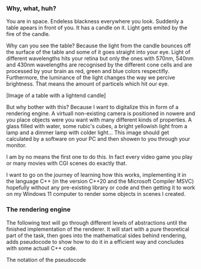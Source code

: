 ### Why, what, huh?

You are in space. Endeless blackness everywhere you look. Suddenly a table apears in front of you. It has a candle on it. Light gets emited by the fire of the candle.

Why can you see the table? Because the light from the candle bounces off the surface of the table and some of it goes straight into your eye. Light of different wavelengths hits your retina but only the ones with 570nm, 540nm and 430nm wavelengths are recognised by the different cone cells and are processed by your brain as red, green and blue colors respectifly. Furthermore, the luminance of the light changes the way we percive brightness. That means the amount of particels which hit our eye.

[Image of a table with a lightend candle]

But why bother with this? Because I want to digitalize this in form of a rendering engine. A virtuall non-existing camera is positioned in nowere and you place objects were you want with many different kinds of properties. A glass filled with water, some rubic's cubes, a bright yellowish light from a lamp and a dimmer lamp with colder light... This image should get calculated by a software on your PC and then showen to you through your monitor.

I am by no means the first one to do this. In fact every video game you play or many movies with CGI scenes do exactly that.

I want to go on the journey of learning how this works, implementing it in the language C++ (in the version C++20 and the Microsoft Compiler MSVC) hopefully without any pre-existing library or code and then getting it to work on my Windows 11 computer to render some objects in scenes I created.

### The rendering engine

The following text will go through different levels of abstractions until the finished implementation of the renderer.
It will start with a pure theoretical part of the task, then goes into the mathematical sides behind rendering, adds pseudocode to show how to do it in a efficient way and concludes with some actuall C++ code.

The notation of the pseudocode
